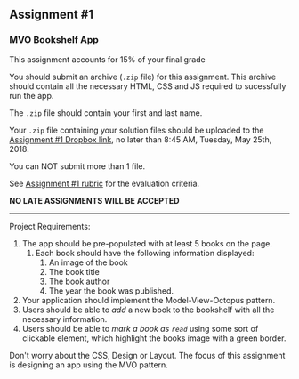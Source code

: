 ## Assignment #1

### MVO Bookshelf App 

This assignment accounts for 15% of your final grade

You should submit an archive (`.zip` file) for this assignment. This archive should contain all the necessary HTML, CSS and JS required to sucessfully run the app.

The `.zip` file should contain your first and last name.

Your `.zip` file containing your solution files should be uploaded to the [Assignment #1 Dropbox link](https://www.dropbox.com/request/mgIP7rNZ3EuJ62E2nZBN), no later than 8:45 AM, Tuesday, May 25th, 2018.

You can NOT submit more than 1 file. 

See [Assignment #1 rubric](https://github.com/jniziol/JS-Design-Patterns-Front-End-Frameworks/blob/master/SD%20Assignment%20%231%20-%20Rubric.pdf) for the evaluation criteria.

**NO LATE ASSIGNMENTS WILL BE ACCEPTED**

---

Project Requirements:

1) The app should be pre-populated with at least 5 books on the page.
    1) Each book should have the following information displayed:
        1) An image of the book
        2) The book title
        3) The book author
        4) The year the book was published.        
2) Your application should implement the Model-View-Octopus pattern.
3) Users should be able to *add* a new book to the bookshelf with all the necessary information.
4) Users should be able to *mark a book as `read`* using some sort of clickable element, which highlight the books image with a green border.

Don't worry about the CSS, Design or Layout. The focus of this assignment is designing an app using the MVO pattern.
